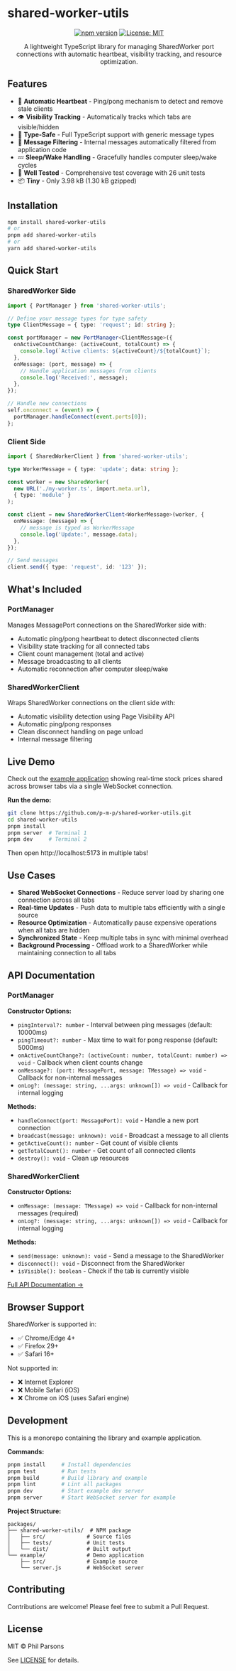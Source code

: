 # shared-worker-utils

<div align="center">

[![npm version](https://img.shields.io/npm/v/shared-worker-utils.svg)](https://www.npmjs.com/package/shared-worker-utils)
[![License: MIT](https://img.shields.io/badge/License-MIT-blue.svg)](./packages/shared-worker-utils/LICENSE)

A lightweight TypeScript library for managing SharedWorker port connections with automatic heartbeat, visibility tracking, and resource optimization.

</div>

## Features

- 🔄 **Automatic Heartbeat** - Ping/pong mechanism to detect and remove stale clients
- 👁️ **Visibility Tracking** - Automatically tracks which tabs are visible/hidden
- 🎯 **Type-Safe** - Full TypeScript support with generic message types
- 📡 **Message Filtering** - Internal messages automatically filtered from application code
- 💤 **Sleep/Wake Handling** - Gracefully handles computer sleep/wake cycles
- 🧪 **Well Tested** - Comprehensive test coverage with 26 unit tests
- 📦 **Tiny** - Only 3.98 kB (1.30 kB gzipped)

## Installation

```bash
npm install shared-worker-utils
# or
pnpm add shared-worker-utils
# or
yarn add shared-worker-utils
```

## Quick Start

### SharedWorker Side

```typescript
import { PortManager } from 'shared-worker-utils';

// Define your message types for type safety
type ClientMessage = { type: 'request'; id: string };

const portManager = new PortManager<ClientMessage>({
  onActiveCountChange: (activeCount, totalCount) => {
    console.log(`Active clients: ${activeCount}/${totalCount}`);
  },
  onMessage: (port, message) => {
    // Handle application messages from clients
    console.log('Received:', message);
  },
});

// Handle new connections
self.onconnect = (event) => {
  portManager.handleConnect(event.ports[0]);
};
```

### Client Side

```typescript
import { SharedWorkerClient } from 'shared-worker-utils';

type WorkerMessage = { type: 'update'; data: string };

const worker = new SharedWorker(
  new URL('./my-worker.ts', import.meta.url),
  { type: 'module' }
);

const client = new SharedWorkerClient<WorkerMessage>(worker, {
  onMessage: (message) => {
    // message is typed as WorkerMessage
    console.log('Update:', message.data);
  },
});

// Send messages
client.send({ type: 'request', id: '123' });
```

## What's Included

### PortManager

Manages MessagePort connections on the SharedWorker side with:
- Automatic ping/pong heartbeat to detect disconnected clients
- Visibility state tracking for all connected tabs
- Client count management (total and active)
- Message broadcasting to all clients
- Automatic reconnection after computer sleep/wake

### SharedWorkerClient

Wraps SharedWorker connections on the client side with:
- Automatic visibility detection using Page Visibility API
- Automatic ping/pong responses
- Clean disconnect handling on page unload
- Internal message filtering

## Live Demo

Check out the [example application](./packages/example) showing real-time stock prices shared across browser tabs via a single WebSocket connection.

**Run the demo:**

```bash
git clone https://github.com/p-m-p/shared-worker-utils.git
cd shared-worker-utils
pnpm install
pnpm server  # Terminal 1
pnpm dev     # Terminal 2
```

Then open http://localhost:5173 in multiple tabs!

## Use Cases

- **Shared WebSocket Connections** - Reduce server load by sharing one connection across all tabs
- **Real-time Updates** - Push data to multiple tabs efficiently with a single source
- **Resource Optimization** - Automatically pause expensive operations when all tabs are hidden
- **Synchronized State** - Keep multiple tabs in sync with minimal overhead
- **Background Processing** - Offload work to a SharedWorker while maintaining connection to all tabs

## API Documentation

### PortManager<TMessage>

**Constructor Options:**
- `pingInterval?: number` - Interval between ping messages (default: 10000ms)
- `pingTimeout?: number` - Max time to wait for pong response (default: 5000ms)
- `onActiveCountChange?: (activeCount: number, totalCount: number) => void` - Callback when client counts change
- `onMessage?: (port: MessagePort, message: TMessage) => void` - Callback for non-internal messages
- `onLog?: (message: string, ...args: unknown[]) => void` - Callback for internal logging

**Methods:**
- `handleConnect(port: MessagePort): void` - Handle a new port connection
- `broadcast(message: unknown): void` - Broadcast a message to all clients
- `getActiveCount(): number` - Get count of visible clients
- `getTotalCount(): number` - Get count of all connected clients
- `destroy(): void` - Clean up resources

### SharedWorkerClient<TMessage>

**Constructor Options:**
- `onMessage: (message: TMessage) => void` - Callback for non-internal messages (required)
- `onLog?: (message: string, ...args: unknown[]) => void` - Callback for internal logging

**Methods:**
- `send(message: unknown): void` - Send a message to the SharedWorker
- `disconnect(): void` - Disconnect from the SharedWorker
- `isVisible(): boolean` - Check if the tab is currently visible

[Full API Documentation →](./packages/shared-worker-utils/README.md)

## Browser Support

SharedWorker is supported in:
- ✅ Chrome/Edge 4+
- ✅ Firefox 29+
- ✅ Safari 16+

Not supported in:
- ❌ Internet Explorer
- ❌ Mobile Safari (iOS)
- ❌ Chrome on iOS (uses Safari engine)

## Development

This is a monorepo containing the library and example application.

**Commands:**
```bash
pnpm install     # Install dependencies
pnpm test        # Run tests
pnpm build       # Build library and example
pnpm lint        # Lint all packages
pnpm dev         # Start example dev server
pnpm server      # Start WebSocket server for example
```

**Project Structure:**
```
packages/
├── shared-worker-utils/  # NPM package
│   ├── src/             # Source files
│   ├── tests/           # Unit tests
│   └── dist/            # Built output
└── example/             # Demo application
    ├── src/             # Example source
    └── server.js        # WebSocket server
```

## Contributing

Contributions are welcome! Please feel free to submit a Pull Request.

## License

MIT © Phil Parsons

See [LICENSE](./packages/shared-worker-utils/LICENSE) for details.
